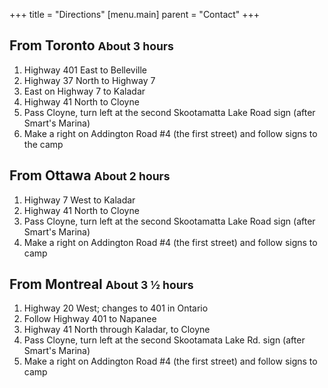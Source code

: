 +++
title = "Directions"
[menu.main]
parent = "Contact"
+++

## From Toronto <small class="text-muted">About 3 hours</small>

1. Highway 401 East to Belleville
2. Highway 37 North to Highway 7
3. East on Highway 7 to Kaladar
4. Highway 41 North to Cloyne
5. Pass Cloyne, turn left at the second Skootamatta Lake Road sign (after Smart's Marina)
6. Make a right on Addington Road #4 (the first street) and follow signs to the camp

## From Ottawa <small class="text-muted">About 2 hours</small>

1. Highway 7 West to Kaladar
2. Highway 41 North to Cloyne
3. Pass Cloyne, turn left at the second Skootamatta Lake Road sign (after Smart's Marina)
4. Make a right on Addington Road #4 (the first street) and follow signs to camp

## From Montreal <small class="text-muted">About 3 &frac12; hours</small>

1. Highway 20 West; changes to 401 in Ontario
2. Follow Highway 401 to Napanee
3. Highway 41 North through Kaladar, to Cloyne
4. Pass Cloyne, turn left at the second Skootamata Lake Rd. sign (after Smart's Marina)
5. Make a right on Addington Road #4 (the first street) and follow signs to camp

<div id="map" class="full-width"></div>
<script defer src="//maps.googleapis.com/maps/api/js?key=AIzaSyCGcNfQyA-oI_bh2qLzbjTNMtmEpZwfOsY&callback=initMap"></script>